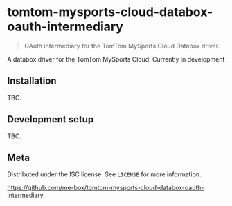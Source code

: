 # tomtom-mysports-cloud-databox-oauth-intermediary
> OAuth intermediary for the TomTom MySports Cloud Databox driver.

A databox driver for the TomTom MySports Cloud. Currently in development

## Installation

TBC.

## Development setup

TBC.

## Meta

Distributed under the ISC license. See ``LICENSE`` for more information.

<https://github.com/me-box/tomtom-mysports-cloud-databox-oauth-intermediary>